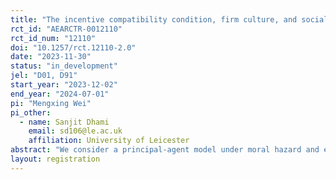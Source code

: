 ```yaml
---
title: "The incentive compatibility condition, firm culture, and social norms under moral hazard"
rct_id: "AEARCTR-0012110"
rct_id_num: "12110"
doi: "10.1257/rct.12110-2.0"
date: "2023-11-30"
status: "in_development"
jel: "D01, D91"
start_year: "2023-12-02"
end_year: "2024-07-01"
pi: "Mengxing Wei"
pi_other:
  - name: Sanjit Dhami
    email: sd106@le.ac.uk
    affiliation: University of Leicester
abstract: "We consider a principal-agent model under moral hazard and examine, theoretically, and empirically, the psychological and social motivations of the agent. In particular we examine the effect of such motivations on the incentive compatibility condition (ICC) of the agent. We show that even when the ICC is violated in the classical analysis, if firm culture and social norms are effective, then the worker will prefer to exert high effort levels. If this is the case, then the classical analysis overstates the informational rents to workers, as well as the nature of the moral hazard problem."
layout: registration
---
```


